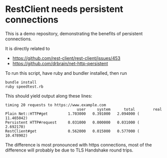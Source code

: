# RestClient needs persistent connections

This is a demo repository, demonstrating the benefits of persistent
connections.

It is directly related to

* https://github.com/rest-client/rest-client/issues/453
* https://github.com/drbrain/net-http-persistent

To run this script, have ruby and bundler installed, then run

    bundle install
    ruby speedtest.rb

This should yield output along these lines:

    timing 20 requests to https://www.example.com
                                    user     system      total        real
    Plain Net::HTTP#get         1.703000   0.391000   2.094000 ( 11.465042)
    Persistent HTTP#request     0.031000   0.000000   0.031000 (  2.692170)
    RestClient#get              0.562000   0.015000   0.577000 ( 10.478902)

The difference is most pronounced with https connections, most of the difference will probably be due to TLS Handshake round trips.
